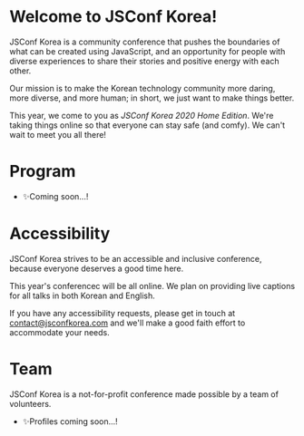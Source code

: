 # Welcome to JSConf Korea!

JSConf Korea is a community conference that pushes the boundaries of what can be created using JavaScript, and an opportunity for people with diverse experiences to share their stories and positive energy with each other.

Our mission is to make the Korean technology community more daring, more diverse, and more human; in short, we just want to make things better.

This year, we come to you as _JSConf Korea 2020 Home Edition_. We're taking things online so that everyone can stay safe (and comfy). We can't wait to meet you all there!

# Program

- ✨Coming soon...!

# Accessibility

JSConf Korea strives to be an accessible and inclusive conference, because everyone deserves a good time here.

This year's conferencec will be all online. We plan on providing live captions for all talks in both Korean and English.

If you have any accessibility requests, please get in touch at [contact@jsconfkorea.com](mailto:contact@jsconfkorea.com) and we'll make a good faith effort to accommodate your needs.

# Team

JSConf Korea is a not-for-profit conference made possible by a team of volunteers.

- ✨Profiles coming soon...!
